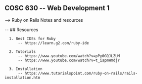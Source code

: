 
## COSC 630 -- Web Development 1

--> Ruby on Rails Notes and resources

  -- ## Resources

      1. Best IDEs for Ruby
          -- https://learn.g2.com/ruby-ide

      2. Tutorials
          -- https://www.youtube.com/watch?v=pPy0GQJLZUM
          -- https://www.youtube.com/watch?v=t_ispmWmdjY
          
      3. Installation
          -- https://www.tutorialspoint.com/ruby-on-rails/rails-installation.htm
